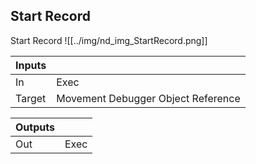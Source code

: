 ## Start Record
Start Record
![[../img/nd_img_StartRecord.png]]

|Inputs||
|--|--|
| In | Exec |
| Target | Movement Debugger Object Reference |

|Outputs||
|--|--|
| Out | Exec |
